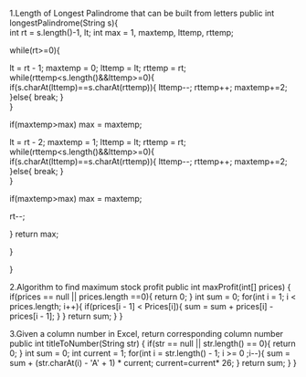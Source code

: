 1.Length of Longest Palindrome that can be built from letters
public int longestPalindrome(String s){		
int rt = s.length()-1, lt;
int max = 1, maxtemp, lttemp, rttemp;

while(rt>=0){		
				
lt = rt - 1;
maxtemp = 0;
lttemp = lt;
rttemp = rt;
while(rttemp<s.length()&&lttemp>=0){				
if(s.charAt(lttemp)==s.charAt(rttemp)){
lttemp--;
rttemp++;
maxtemp+=2;	
}else{
break;
}			
}
		
if(maxtemp>max)
max = maxtemp;
						
lt = rt - 2;
maxtemp = 1;
lttemp = lt;
rttemp = rt;
while(rttemp<s.length()&&lttemp>=0){				
if(s.charAt(lttemp)==s.charAt(rttemp)){
lttemp--;
rttemp++;
maxtemp+=2;	
}else{
break;
}			
}
			
if(maxtemp>max)
max = maxtemp;
		
rt--;	
			
}
return max;
		
}
	
	
}


2.Algorithm to find maximum stock profit
public int maxProfit(int[] prices) {
if(prices == null || prices.length ==0){
return 0;
}
int sum = 0;
for(int i = 1; i < prices.length; i++){
if(prices[i - 1] < Prices[i]){
sum = sum + prices[i] - prices[i - 1];
}
}
return sum;
}
}


3.Given a column number in Excel, return corresponding column number
public int titleToNumber(String str) {
if(str == null || str.length() == 0){
return 0;
}
int sum = 0;
int current = 1;
for(int i = str.length() - 1; i >= 0 ;i--){
sum = sum + (str.charAt(i) - 'A' + 1) * current;
current=current* 26;
}
return sum;
}
}

